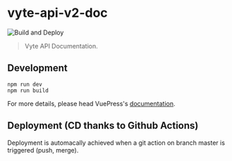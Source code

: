# vyte-api-v2-doc

![Build and Deploy](https://github.com/ladislas14/vyte-api-v2-doc/workflows/Build%20and%20Deploy/badge.svg)

> Vyte API Documentation.

## Development

```shell
npm run dev
npm run build
```

For more details, please head VuePress's [documentation](https://v1.vuepress.vuejs.org/).

## Deployment (CD thanks to Github Actions)

Deployment is automacally achieved when a git action on branch master is triggered (push, merge).

